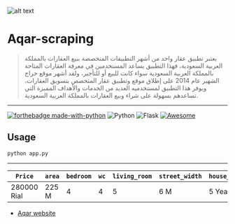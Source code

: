 
![alt text](https://aqd.com.sa/wp-content/uploads/2020/10/aqar-logo-300x300.png)

# Aqar-scraping
> يعتبر تطبيق عقار واحد من أشهر التطبيقات المتخصصة ببيع العقارات بالمملكة العربية السعودية، فهذا التطبيق يساعد المستخدمين في معرفة العقارات المتاحة بالمملكة العربية السعودية سواء كانت للبيع أو للتأجير، ولقد أشهر موقع حراج الشهير عام 2014 على إطلاق موقع وتطبيق عقار المتخصص بتسويق العقارات، ويوفر هذا التطبيق لمستخدميه العديد من الخدمات والأهداف المميزة التي تساعدهم بسهولة على شراء وبيع العقارات بالمملكة العربية السعودية.

---
[![forthebadge made-with-python](http://ForTheBadge.com/images/badges/made-with-python.svg)](https://www.python.org/)
![Python](https://img.shields.io/badge/python-3670A0?style=for-the-badge&logo=python&logoColor=ffdd54)
![Flask](https://img.shields.io/badge/flask-%23000.svg?style=for-the-badge&logo=flask&logoColor=white)
[![Awesome](https://cdn.jsdelivr.net/gh/sindresorhus/awesome@d7305f38d29fed78fa85652e3a63e154dd8e8829/media/badge.svg)](https://github.com/sindresorhus/awesome#readme)

## Usage

```bash
python app.py
```
---
`Price` | `area` | `bedroom` |`wc` | `living_room` | `street_width` | `house_age` | `last_update` | `direction` | `ketchen` | `latitude` | `longitude` 
--- | --- | --- | --- | --- | --- | --- | --- | --- | --- | --- | ---
280000 Rial| 225 M | 4 | 4 | 5 | 6 M | 5 Years | 1659410139 | nun | False or True | 24.855249 | 24.855232


- [Aqar website](https://sa.aqar.fm)
